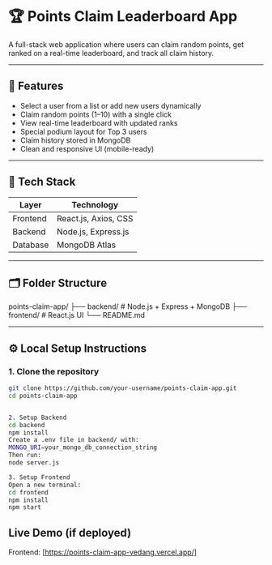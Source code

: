 # 🏆 Points Claim Leaderboard App

A full-stack web application where users can claim random points, get ranked on a real-time leaderboard, and track all claim history.  


---

## 📌 Features

- Select a user from a list or add new users dynamically
- Claim random points (1–10) with a single click
- View real-time leaderboard with updated ranks
- Special podium layout for Top 3 users
- Claim history stored in MongoDB
- Clean and responsive UI (mobile-ready)

---

## 🚀 Tech Stack

| Layer     | Technology             |
|-----------|------------------------|
| Frontend  | React.js, Axios, CSS   |
| Backend   | Node.js, Express.js    |
| Database  | MongoDB Atlas          |

---

## 🗂️ Folder Structure
points-claim-app/
├── backend/ # Node.js + Express + MongoDB
├── frontend/ # React.js UI
└── README.md


---

## ⚙️ Local Setup Instructions

### 1. Clone the repository

```bash
git clone https://github.com/your-username/points-claim-app.git
cd points-claim-app 


2. Setup Backend
cd backend
npm install
Create a .env file in backend/ with:
MONGO_URI=your_mongo_db_connection_string
Then run:
node server.js

3. Setup Frontend
Open a new terminal:
cd frontend
npm install
npm start
```
##  Live Demo (if deployed)
Frontend: [https://points-claim-app-vedang.vercel.app/] 
